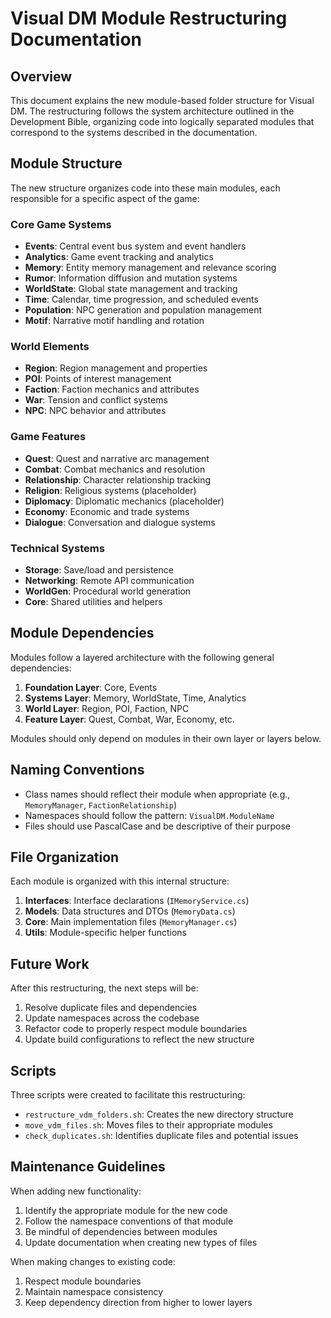 # Visual DM Module Restructuring Documentation

## Overview

This document explains the new module-based folder structure for Visual DM. The restructuring follows the system architecture outlined in the Development Bible, organizing code into logically separated modules that correspond to the systems described in the documentation.

## Module Structure

The new structure organizes code into these main modules, each responsible for a specific aspect of the game:

### Core Game Systems
- **Events**: Central event bus system and event handlers
- **Analytics**: Game event tracking and analytics 
- **Memory**: Entity memory management and relevance scoring
- **Rumor**: Information diffusion and mutation systems
- **WorldState**: Global state management and tracking
- **Time**: Calendar, time progression, and scheduled events
- **Population**: NPC generation and population management
- **Motif**: Narrative motif handling and rotation

### World Elements
- **Region**: Region management and properties
- **POI**: Points of interest management
- **Faction**: Faction mechanics and attributes
- **War**: Tension and conflict systems
- **NPC**: NPC behavior and attributes

### Game Features
- **Quest**: Quest and narrative arc management
- **Combat**: Combat mechanics and resolution
- **Relationship**: Character relationship tracking
- **Religion**: Religious systems (placeholder)
- **Diplomacy**: Diplomatic mechanics (placeholder)
- **Economy**: Economic and trade systems
- **Dialogue**: Conversation and dialogue systems

### Technical Systems
- **Storage**: Save/load and persistence
- **Networking**: Remote API communication
- **WorldGen**: Procedural world generation
- **Core**: Shared utilities and helpers

## Module Dependencies

Modules follow a layered architecture with the following general dependencies:

1. **Foundation Layer**: Core, Events
2. **Systems Layer**: Memory, WorldState, Time, Analytics
3. **World Layer**: Region, POI, Faction, NPC
4. **Feature Layer**: Quest, Combat, War, Economy, etc.

Modules should only depend on modules in their own layer or layers below.

## Naming Conventions

- Class names should reflect their module when appropriate (e.g., `MemoryManager`, `FactionRelationship`)
- Namespaces should follow the pattern: `VisualDM.ModuleName`
- Files should use PascalCase and be descriptive of their purpose

## File Organization

Each module is organized with this internal structure:

1. **Interfaces**: Interface declarations (`IMemoryService.cs`)
2. **Models**: Data structures and DTOs (`MemoryData.cs`)
3. **Core**: Main implementation files (`MemoryManager.cs`)
4. **Utils**: Module-specific helper functions

## Future Work

After this restructuring, the next steps will be:

1. Resolve duplicate files and dependencies
2. Update namespaces across the codebase
3. Refactor code to properly respect module boundaries
4. Update build configurations to reflect the new structure

## Scripts

Three scripts were created to facilitate this restructuring:

- `restructure_vdm_folders.sh`: Creates the new directory structure
- `move_vdm_files.sh`: Moves files to their appropriate modules
- `check_duplicates.sh`: Identifies duplicate files and potential issues

## Maintenance Guidelines

When adding new functionality:

1. Identify the appropriate module for the new code
2. Follow the namespace conventions of that module
3. Be mindful of dependencies between modules
4. Update documentation when creating new types of files

When making changes to existing code:

1. Respect module boundaries
2. Maintain namespace consistency
3. Keep dependency direction from higher to lower layers 